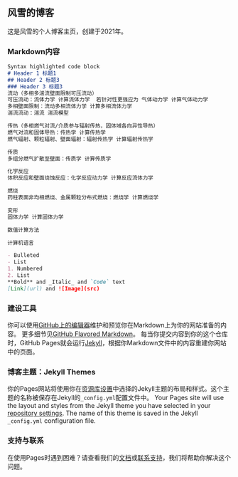 
## 风雪的博客
这是风雪的个人博客主页，创建于2021年。
### Markdown内容
```markdown
Syntax highlighted code block
# Header 1 标题1
## Header 2 标题3
### Header 3 标题3
流动（多相多湍流壁面限制可压流动）
可压流动：流体力学 计算流体力学  若针对性更强应为 气体动力学 计算气体动力学
多相壁面限制：流动多相流体力学 计算多相流体力学
湍流流动：湍流 湍流模型

传热（多相燃气对流/介质参与辐射传热，固体域各向异性导热）
燃气对流和固体导热：传热学 计算传热学
燃气辐射、颗粒辐射、壁面辐射：辐射传热学 计算辐射传热学

传质
多组分燃气扩散至壁面：传质学 计算传质学

化学反应
体积反应和壁面烧蚀反应：化学反应动力学 计算反应流体力学

燃烧
药柱表面非均相燃烧、金属颗粒分布式燃烧：燃烧学 计算燃烧学

变形
固体力学 计算固体力学

数值计算方法

计算机语言

- Bulleted
- List
1. Numbered
2. List
**Bold** and _Italic_ and `Code` text
[Link](url) and ![Image](src)
```

### 建设工具
你可以使用[GitHub上的编辑器](https://github.com/fengxue-github/fengxue.github.io/edit/gh-pages/index.md)维护和预览你在Markdown上为你的网站准备的内容。
更多细节见[GitHub Flavored Markdown](https://guides.github.com/features/mastering-markdown/)。
每当你提交内容到你的这个仓库时，GitHub Pages就会运行[Jekyll](https://jekyllrb.com/)，根据你Markdown文件中的内容重建你网站中的页面。
### 博客主题：Jekyll Themes
你的Pages网站将使用你在[资源库设置](https://github.com/fengxue-github/fengxue.github.io/settings/pages)中选择的Jekyll主题的布局和样式。这个主题的名称被保存在Jekyll的`_config.yml`配置文件中。
Your Pages site will use the layout and styles from the Jekyll theme you have selected in your [repository settings](https://github.com/fengxue-github/fengxue.github.io/settings/pages). The name of this theme is saved in the Jekyll `_config.yml` configuration file.
### 支持与联系
在使用Pages时遇到困难？请查看我们的[文档](https://docs.github.com/categories/github-pages-basics/)或[联系支持](https://support.github.com/contact)，我们将帮助你解决这个问题。
